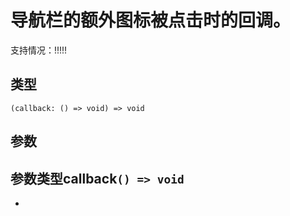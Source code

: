 # 导航栏的额外图标被点击时的回调。
支持情况：!!!!!
## 类型[​](useOptionMenuClick.html#类型)
```tsx
(callback: () => void) => void
```

## 参数[​](useOptionMenuClick.html#参数)
参数类型callback`() => void`
- 
-
